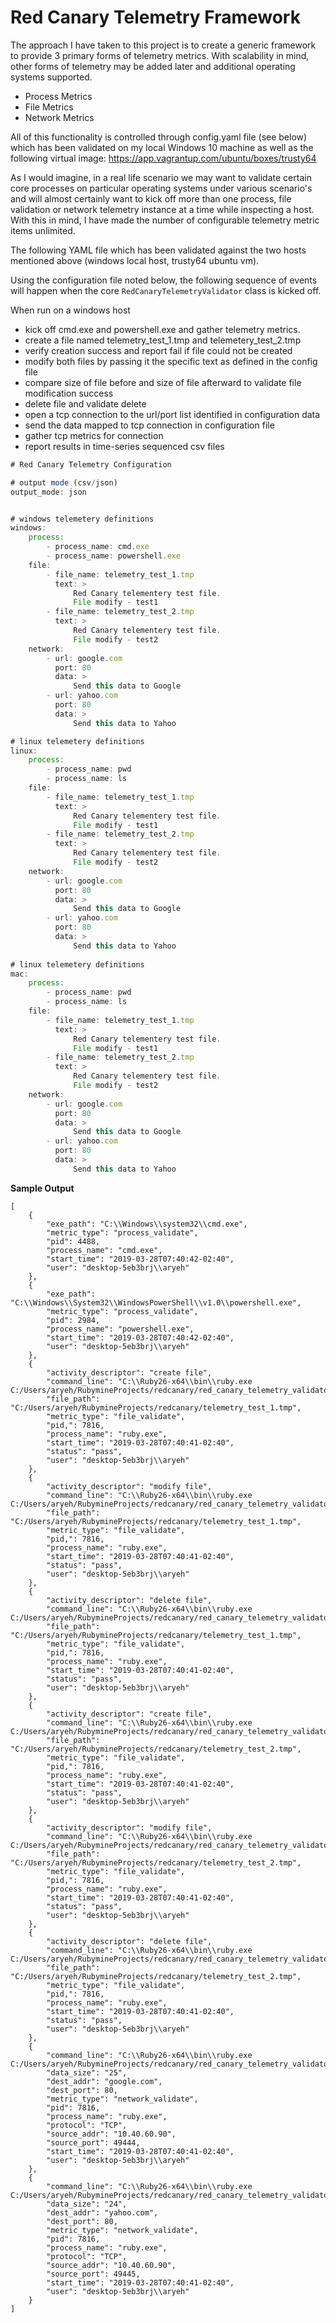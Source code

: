 # Red Canary Telemetry Framework

The approach I have taken to this project is to create a generic framework to provide 3 primary forms of telemetry metrics.  With scalability in mind, other forms of telemetry may be added later and additional operating systems supported.

* Process Metrics
* File Metrics
* Network Metrics

All of this functionality is controlled through config.yaml file (see below) which has been validated on my local Windows 10 machine as well as the following virtual image: https://app.vagrantup.com/ubuntu/boxes/trusty64

As I would imagine, in a real life scenario we may want to validate certain core processes on particular operating systems under various scenario's and will almost certainly want to kick off more than one process, file validation or network telemetry instance at a time while inspecting a host.  With this in mind, I have made the number of configurable telemetry metric items unlimited. 

The following YAML file which has been validated against the two hosts mentioned above (windows local host, trusty64 ubuntu vm).

Using the configuration file noted below, the following sequence of events will happen when the core ```RedCanaryTelemetryValidator``` class is kicked off.

When run on a windows host

* kick off cmd.exe and powershell.exe and gather telemetry metrics.
* create a file named telemetry_test_1.tmp and telemetery_test_2.tmp
* verify creation success and report fail if file could not be created
* modify both files by passing it the specific text as defined in the config file
* compare size of file before and size of file afterward to validate file modification success
* delete file and validate delete
* open a tcp connection to the url/port list identified in configuration data
* send the data mapped to tcp connection in configuration file
* gather tcp metrics for connection
* report results in time-series sequenced csv files

```javascript
# Red Canary Telemetry Configuration

# output mode (csv/json)
output_mode: json


# windows telemetery definitions
windows:
    process:        
        - process_name: cmd.exe 
        - process_name: powershell.exe
    file: 
        - file_name: telemetry_test_1.tmp
          text: >
              Red Canary telementery test file.
              File modify - test1
        - file_name: telemetry_test_2.tmp
          text: >
              Red Canary telementery test file.
              File modify - test2
    network:
        - url: google.com
          port: 80
          data: >
              Send this data to Google
        - url: yahoo.com
          port: 80
          data: >
              Send this data to Yahoo

# linux telemetery definitions
linux:
    process:        
        - process_name: pwd
        - process_name: ls
    file: 
        - file_name: telemetry_test_1.tmp
          text: >
              Red Canary telementery test file.
              File modify - test1
        - file_name: telemetry_test_2.tmp
          text: >
              Red Canary telementery test file.
              File modify - test2
    network:
        - url: google.com
          port: 80
          data: >
              Send this data to Google
        - url: yahoo.com
          port: 80
          data: >
              Send this data to Yahoo
              
# linux telemetery definitions
mac:
    process:        
        - process_name: pwd
        - process_name: ls
    file: 
        - file_name: telemetry_test_1.tmp
          text: >
              Red Canary telementery test file.
              File modify - test1
        - file_name: telemetry_test_2.tmp
          text: >
              Red Canary telementery test file.
              File modify - test2
    network:
        - url: google.com
          port: 80
          data: >
              Send this data to Google
        - url: yahoo.com
          port: 80
          data: >
              Send this data to Yahoo
```

**Sample Output**
```
[
    {
        "exe_path": "C:\\Windows\\system32\\cmd.exe",
        "metric_type": "process_validate",
        "pid": 4488,
        "process_name": "cmd.exe",
        "start_time": "2019-03-28T07:40:42-02:40",
        "user": "desktop-5eb3brj\\aryeh"
    },
    {
        "exe_path": "C:\\Windows\\System32\\WindowsPowerShell\\v1.0\\powershell.exe",
        "metric_type": "process_validate",
        "pid": 2984,
        "process_name": "powershell.exe",
        "start_time": "2019-03-28T07:40:42-02:40",
        "user": "desktop-5eb3brj\\aryeh"
    },
    {
        "activity_descriptor": "create file",
        "command_line": "C:\\Ruby26-x64\\bin\\ruby.exe C:/Users/aryeh/RubymineProjects/redcanary/red_canary_telemetry_validator.rb",
        "file_path": "C:/Users/aryeh/RubymineProjects/redcanary/telemetry_test_1.tmp",
        "metric_type": "file_validate",
        "pid,": 7816,
        "process_name": "ruby.exe",
        "start_time": "2019-03-28T07:40:41-02:40",
        "status": "pass",
        "user": "desktop-5eb3brj\\aryeh"
    },
    {
        "activity_descriptor": "modify file",
        "command_line": "C:\\Ruby26-x64\\bin\\ruby.exe C:/Users/aryeh/RubymineProjects/redcanary/red_canary_telemetry_validator.rb",
        "file_path": "C:/Users/aryeh/RubymineProjects/redcanary/telemetry_test_1.tmp",
        "metric_type": "file_validate",
        "pid,": 7816,
        "process_name": "ruby.exe",
        "start_time": "2019-03-28T07:40:41-02:40",
        "status": "pass",
        "user": "desktop-5eb3brj\\aryeh"
    },
    {
        "activity_descriptor": "delete file",
        "command_line": "C:\\Ruby26-x64\\bin\\ruby.exe C:/Users/aryeh/RubymineProjects/redcanary/red_canary_telemetry_validator.rb",
        "file_path": "C:/Users/aryeh/RubymineProjects/redcanary/telemetry_test_1.tmp",
        "metric_type": "file_validate",
        "pid,": 7816,
        "process_name": "ruby.exe",
        "start_time": "2019-03-28T07:40:41-02:40",
        "status": "pass",
        "user": "desktop-5eb3brj\\aryeh"
    },
    {
        "activity_descriptor": "create file",
        "command_line": "C:\\Ruby26-x64\\bin\\ruby.exe C:/Users/aryeh/RubymineProjects/redcanary/red_canary_telemetry_validator.rb",
        "file_path": "C:/Users/aryeh/RubymineProjects/redcanary/telemetry_test_2.tmp",
        "metric_type": "file_validate",
        "pid,": 7816,
        "process_name": "ruby.exe",
        "start_time": "2019-03-28T07:40:41-02:40",
        "status": "pass",
        "user": "desktop-5eb3brj\\aryeh"
    },
    {
        "activity_descriptor": "modify file",
        "command_line": "C:\\Ruby26-x64\\bin\\ruby.exe C:/Users/aryeh/RubymineProjects/redcanary/red_canary_telemetry_validator.rb",
        "file_path": "C:/Users/aryeh/RubymineProjects/redcanary/telemetry_test_2.tmp",
        "metric_type": "file_validate",
        "pid,": 7816,
        "process_name": "ruby.exe",
        "start_time": "2019-03-28T07:40:41-02:40",
        "status": "pass",
        "user": "desktop-5eb3brj\\aryeh"
    },
    {
        "activity_descriptor": "delete file",
        "command_line": "C:\\Ruby26-x64\\bin\\ruby.exe C:/Users/aryeh/RubymineProjects/redcanary/red_canary_telemetry_validator.rb",
        "file_path": "C:/Users/aryeh/RubymineProjects/redcanary/telemetry_test_2.tmp",
        "metric_type": "file_validate",
        "pid,": 7816,
        "process_name": "ruby.exe",
        "start_time": "2019-03-28T07:40:41-02:40",
        "status": "pass",
        "user": "desktop-5eb3brj\\aryeh"
    },
    {
        "command_line": "C:\\Ruby26-x64\\bin\\ruby.exe C:/Users/aryeh/RubymineProjects/redcanary/red_canary_telemetry_validator.rb",
        "data_size": "25",
        "dest_addr": "google.com",
        "dest_port": 80,
        "metric_type": "network_validate",
        "pid": 7816,
        "process_name": "ruby.exe",
        "protocol": "TCP",
        "source_addr": "10.40.60.90",
        "source_port": 49444,
        "start_time": "2019-03-28T07:40:41-02:40",
        "user": "desktop-5eb3brj\\aryeh"
    },
    {
        "command_line": "C:\\Ruby26-x64\\bin\\ruby.exe C:/Users/aryeh/RubymineProjects/redcanary/red_canary_telemetry_validator.rb",
        "data_size": "24",
        "dest_addr": "yahoo.com",
        "dest_port": 80,
        "metric_type": "network_validate",
        "pid": 7816,
        "process_name": "ruby.exe",
        "protocol": "TCP",
        "source_addr": "10.40.60.90",
        "source_port": 49445,
        "start_time": "2019-03-28T07:40:41-02:40",
        "user": "desktop-5eb3brj\\aryeh"
    }
]

```


